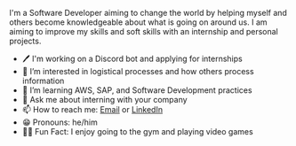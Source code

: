 I'm a Software Developer aiming to change the world by helping myself and others become knowledgeable about what is going on around us. I am aiming to improve my skills and soft skills with an internship and personal projects.
 
- 🖊️ I'm working on a Discord bot and applying for internships
- 👀 I’m interested in logistical processes and how others process information
- 🌱 I’m learning AWS, SAP, and Software Development practices
- 💬 Ask me about interning with your company
- 📫 How to reach me: [Email](mailto:williamwsantosa@gmail.com) or [LinkedIn](https://www.linkedin.com/in/williamsantosa/)
- 😁 Pronouns: he/him
- 💪🏼 Fun Fact: I enjoy going to the gym and playing video games
